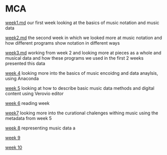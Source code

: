 # MCA


[week1.md](wekk1.md) our first week looking at the basics of music notation and music data

[week2.md](week2.md) the second week in which we looked more at music notation and how different programs show notation in different ways

[week3.md](week3.md) working from week 2 and looking more at pieces as a whole and musical data and how these programs we used in the first 2 weeks presented this data

[week 4](week4.md) looking more into the basics of music encoidng and data anaylsis, using Anaconda

[week 5](week5.md) looking at how to describe basic music data methods and digital content using Verovio editor

[week 6](week6.md) reading week

[week7](week7.d) looking more into the curational chalenges withing music using the metadata from week 5

[week 8](week8.md) representing music data a

[week 9](week9.md)

[week 10](week10.md)  
